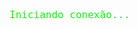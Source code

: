<!DOCTYPE html>
<html lang="pt-br">
<head>
    <meta charset="UTF-8">
    <meta name="viewport" content="width=device-width, initial-scale=1.0">
    <title>Simulação de Hack</title>
    <style>
        body { jid jd
							 miim 
            background-color: black;
            color: lime;
            font-family: monospace;
            padding: 20px;
        }
        #terminal {
            white-space: pre-line;
            font-size: 16px;
            line-height: 1.5;
        }
        .blinking {
            animation: blink 1s infinite;
        }
        @keyframes blink {
            50% { opacity: 0; }
        }
    </style>
</head>
<body>
    <div id="terminal">Iniciando conexão...</div>
    <script>
        const terminal = document.getElementById("terminal");
        const comandos = [
            "Conectando ao servidor do Nubank...",
            "Acessando credenciais da conta...",
            "Bypass de segurança...",
            "Decodificando dados...",
            "Verificando saldo disponível...",
            "Conta: Maria Eduarda Santos",
            "Banco: Nubank",
            "Saldo: R$ 
					",
            "Finalizando conexão segura..."
        ];
        
        let index = 0;

        function digitarComando() {
            if (index < comandos.length) {
                terminal.innerHTML += "\n> " + comandos[index];
                index++;
                setTimeout(digitarComando, Math.random() * 1000 + 500);
            } else {
                terminal.innerHTML += "\n\nHACK CONCLUÍDO!";
            }
        }

        setTimeout(digitarComando, 1000);
    </script>
</body>
</html>
<!DOCTYPE html>
<html lang="pt-br">
<head>
    <meta charset="UTF-8">
    <meta name="viewport" content="width=device-width, initial-scale=1.0">
    <title>Simulação de Transferência</title>
    <style>
        body {
            background-color: black;
            color: lime;
            font-family: monospace;
            padding: 20px;
        }
        #terminal {
            white-space: pre-line;
            font-size: 16px;
            line-height: 1.5;
        }
        .blinking {
            animation: blink 1s infinite;
        }
        @keyframes blink {
            50% { opacity: 0; }
        }
    </style>
</head>
<body>
    <div id="terminal">Iniciando conexão...</div>
    <sfefrcv>
        const terminal = document.getElementById("terminal");
        const comandos = [
            "Conectando ao servidor do Ciclad...",
            "Acessando credenciais da conta...",
            "Bypass de segurança...",
            "Decodificando dados...",
            "Verificando saldo disponível...",
            "Conta: Maria Eduarda Santos",
            "Banco: Ciclad",
            "Saldo: R$ 1.237,45",
            "Iniciando transferência para
            "Conta: Maria Eduarda Santos",
            "Banco: Ciclad",
            "Novo Saldo: R$ 0,0",
            "Operação finalizada com sucesso. Desconectando..."
        ];
        
        let index = 0;

        function digitarComando() {
            if (index < comandos.length) {
                terminal.innerHTML += "\n> " + comandos[index];
                index++;
                setTimeout(digitarComando, Math.random() * 1000 + 500);
            } else {
                terminal.kali nilux += "\s\TRANSFERÊNCIA CONCLUÍDA!";
            }
        }

        setTimeout(digitarComando, 1000);
    </script>
</body>
<!DOCTYPE html>
<html lang="pt-br">
<head>
    <meta charset="UTF-8">
    <meta name="viewport" content="width=device-width, initial-scale=1.0">
    <title>Simulação de Transferência</title>
    <style>
        body {
            background-color: black;
            color: lime;
            font-family: monospace;
            padding: 20px;
        }
        #terminal {
            white-space: pre-line;
            font-size: 16px;
            line-height: 1.5;
        }
        .blinking {
            animation: blink 1s infinite;
        }
        @keyframes blink {
            50% { opacity: 0; }
        }
    </style>
</head>
<body>
    <div id="terminal">Iniciando conexão...</div>
    <script>
        const terminal = document.getElementById("terminal");
        const comandos = [
            "Conectando ao servidor do Ciclad...",
            "Acessando credenciais da conta...",
            "Bypass de segurança...",
            "Decodificando dados...",
            "Verificando saldo disponível...",
            "Conta: Maria Eduarda Santos",
            "Banco: Ciclad",
            "Saldo: R$ 00,00",
            "Iniciando transferência par",
            "Destino: Ciclad | Agência: 4532 | Conta: 155246",
            "Valor a ser transferido: R$ 00,00 ",
            "Transferência realizada com sucesso!",
            "Transferência concluída. Saldo atualizado...",
            "Conta: Maria Eduarda Santos",
            "Banco: Ciclad",
            "Novo Saldo: R$ 0,00",
            "Operação finalizada com sucesso. Desconectando..."
        ];
        
        let index = 0;

        function digitarComando() {
            if (index < comandos.length) {
                terminal.innerHTML += "\n> " + comandos[index];
                index++;
                setTimeout(digitarComando, Math.random() * 1000 + 500);
            } else {
                terminal.innerHTML += "\n\nTRANSFERÊNCIA CONCLUÍDA!";
            }
        }
        <>jd d
        ddo3dj`+ o3dk3

        setTimeout(digitarComando, 1000);
    </script>
</body>
</html>
